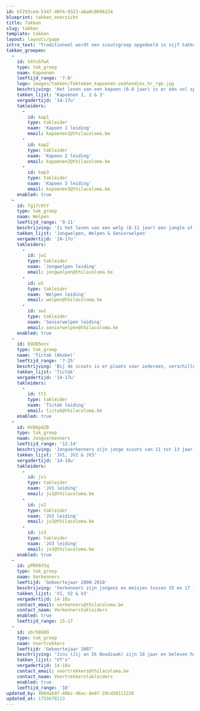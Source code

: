 ```yaml
---
id: bf293ced-5347-40f4-9323-aba8c0696224
blueprint: takken_overzicht
title: Takken
slug: takken
template: takken
layout: layouts/page
intro_text: "Traditioneel wordt een scoutsgroep opgedeeld in vijf takken: kapoenen, welpen, jongverkenners, verkenners en voortrekkers (ook wel JIN's genoemd). Omdat Thila Coloma zo'n grote groep is, zijn er meerdere takken van elk. Er zijn twee kapoenen-takken, drie welpen-takken, drie jongverkenner-takken en drie verkenner-takken. Enkel de welpen worden per leeftijd verdeeld in 'jongwelpen', 'welpen' en 'seniorwelpen'. Dan is er ook nog een Akabe-tak, bij ons de Tictak. Dit geeft een totaal van 13 takken."
takken_groepen:
  -
    id: S4tuSfwX
    type: tak_groep
    naam: Kapoenen
    leeftijd_range: '7-8'
    logo: images/takken/Takteken_kapoenen-zeehondjes_hr_rgb.jpg
    beschrijving: 'Het leven van een kapoen (6-8 jaar) is er één vol spel, fantasie, creativiteit en expressie. Spelenderwijs en ongedwongen ontdekken we samen met hen de wereld. De leiding gaat hierbij uit van het kind zelf, van wat hen boeit en aanspreekt. Het hoogtepunt in een kapoenenleven? Voor de eerste keer op kamp! Bij TC zijn de kapoenen in twee takken gesplitst: kapoenen 1 en kapoenen 2, dit is echter geen opdeling op leeftijd. Als kapoen blijf je dus 2 jaar in dezelfde tak zitten.'
    takken_lijst: 'Kapoenen 1, 2 & 3'
    vergadertijd: '14-17u'
    takleiders:
      -
        id: kap1
        type: takleider
        naam: 'Kapoen 1 leiding'
        email: kapoenen1@thilacoloma.be
      -
        id: kap2  
        type: takleider
        naam: 'Kapoen 2 leiding'
        email: kapoenen2@thilacoloma.be
      -
        id: kap3
        type: takleider
        naam: 'Kapoen 3 leiding'
        email: kapoenen3@thilacoloma.be
    enabled: true
  -
    id: fg17c8tY
    type: tak_groep
    naam: Welpen
    leeftijd_range: '9-11'
    beschrijving: 'Is het leven van een welp (8-11 jaar) een jungle of een speeltuin? Welpen beleven op de scouts hun grootste avonturen. In bomen klimmen, kampen bouwen, vuil worden en 10 dagen kamp! Hier leren om samen plezier te maken in groep staat centraal bij de welpen. In TC is de welpentak speciaal: ze is namelijk in 3 verschillende takken verdeeld op basis van leeftijd. Kinderen uit het 3de leerjaar zitten bij de Jongwelpen, kinderen uit het 4de leerjaar zitten bij de Welpen en kinderen uit het 5de leerjaar zitten bij de Seniorwelpen.'
    takken_lijst: 'Jongwelpen, Welpen & Seniorwelpen'
    vergadertijd: '14-17u'
    takleiders:
      -
        id: jw1
        type: takleider
        naam: 'Jongwelpen leiding'
        email: jongwelpen@thilacoloma.be
      -
        id: w1  
        type: takleider
        naam: 'Welpen leiding'
        email: welpen@thilacoloma.be
      -
        id: sw1
        type: takleider
        naam: 'Seniorwelpen leiding'
        email: seniorwelpen@thilacoloma.be
    enabled: true
  -
    id: 69UB5ezx
    type: tak_groep
    naam: 'Tictak (Akabe)'
    leeftijd_range: '7-25'
    beschrijving: 'Bij de scouts is er plaats voor iedereen, verschillen zien we als een plus. Scouting is nagenoeg de enige jeugdbeweging met een aanbod voor kinderen en jongeren met een handicap. In TC noemen we de Akabe-groep de Tictak, dat staat voor Thila Coloma Tak Akabe. De Tictak werd opgericht in 1997. We streven ernaar dezelfde scoutsactiviteiten te organiseren als voor kinderen zonder beperking: pleinspelen, tochtjes, slapen in tenten zijn ons niet vreemd.'
    takken_lijst: 'Tictak'
    vergadertijd: '14-17u'
    takleiders:
      -
        id: tt1
        type: takleider
        naam: 'Tictak leiding'
        email: tictak@thilacoloma.be
    enabled: true
  -
    id: HYDKpdZB
    type: tak_groep
    naam: Jongverkenners
    leeftijd_range: '12-14'
    beschrijving: 'Jongverkenners zijn jonge scouts van 11 tot 13 jaar. Ze zijn niet bang van een beetje avontuur en om reeds zelf de handen uit de mouwen te steken. Jongverkenners slapen in patrouilletenten, stappen een 3-daagse met rugzak, koken zelf op een houtvuur, gaan met de fiets op weekend... Ze leren samenwerken, verkennen en ondernemen, engagement tonen, samen overleggen en zich voor anderen in te zetten. Zo ontdekken ze stilaan wat scouting echt inhoudt, ze zeggen hun belofte met trots en leren dat scouting ook niet stopt wanneer de vergadering afgelopen is... In TC hebben we 3 JV-takken met ongeveer 35 leden.'
    takken_lijst: 'JV1, JV2 & JV3'
    vergadertijd: '14-18u'
    takleiders:
      -
        id: jv1
        type: takleider
        naam: 'JV1 leiding'
        email: jv1@thilacoloma.be
      -
        id: jv2  
        type: takleider
        naam: 'JV2 leiding'
        email: jv2@thilacoloma.be
      -
        id: jv3
        type: takleider
        naam: 'JV3 leiding'
        email: jv3@thilacoloma.be
    enabled: true
  -
    id: yPRO0J5q
    type: tak_groep
    naam: Verkenners
    leeftijd: 'Geboortejaar 2008-2010'
    beschrijving: 'Verkenners zijn jongens en meisjes tussen 15 en 17 jaar. Verkenners bieden we alle kansen om te bewijzen wat ze in hun mars hebben. Er is ruimte om te experimenteren en mee te beslissen. Grootse projecten kleuren hun scoutsdag, maar gewoon gezellig samen zijn hoort er ook bij. Deze pubers hebben veel in hun mars, maar soms durven ze al eens een grote mond opzetten. Ze zijn op zoek naar zichzelf, een ontdekkingsreis die ze op deze leeftijd volop beleven. Bij TC maken Verkenners unieke momenten mee; ze krijgen hun totem, gaan voor het eerst op buitenlands kamp... We hebben 3 Verkennergroepen met elk ongeveer 30 leden.'
    takken_lijst: 'V1, V2 & V3'
    vergadertijd: 14-18u
    contact_email: verkenners@thilacoloma.be
    contact_naam: Verkennerstakleiders
    enabled: true
    leeftijd_range: 15-17
  -
    id: xbr58GRO
    type: tak_groep
    naam: Voortrekkers
    leeftijd: 'Geboortejaar 2007'
    beschrijving: "Jins (Jij en Ik Noodzaak) zijn 18 jaar en beleven hun laatste scoutsjaar als 'kindje', voor ze leiding worden. In TC gebruiken we de oude benaming voor Jins: Voortrekkers. De Vt's zijn zoekers. Met open ogen en een grote gulzigheid staan ze in het leven. Keuzes zijn er bij de vleet: pedagogie of informatica, Leuven of Gent, scouting of basket. Vt's proberen hun eigen doelen en verwachtingen te realiseren en genieten dan ook van de vrijheid en de zelfstandigheid die ze in hun tak krijgen. Bij TC staan de Vt's een keer per maand bij een andere tak in leiding, om al eens van het leiding-zijn te kunnen proeven. Ook op binnenlands kamp in augustus staan ze een heel kamp in leiding bij de tak van hun keuze. In juli gaan de Vt's op hun eigen buitenlands kamp."
    takken_lijst: "VT's"
    vergadertijd: 14-18u
    contact_email: voortrekkers@thilacoloma.be
    contact_naam: Voortrekkerstakleiders
    enabled: true
    leeftijd_range: '18'
updated_by: 490dab97-40bc-46ac-8e07-29cd20111226
updated_at: 1755678113
---
```

